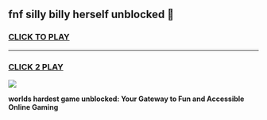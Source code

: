 
## fnf silly billy herself unblocked 👋
<h3>
<a href="https://premium.freeplayer.one?title=fnf_silly_billy_herself_unblocked&ref=13F">CLICK TO PLAY</a></h3>
<hr>

<h3>
<a href="https://premium.freeplayer.one?title=fnf_silly_billy_herself_unblocked&ref=13F">CLICK 2 PLAY</a>
  
</h3>

<a href="https://premium.freeplayer.one?title=fnf_silly_billy_herself_unblocked&ref=12F/"><img src="https://clearcache.store/games.png"></a>


**worlds hardest game unblocked: Your Gateway to Fun and Accessible Online Gaming**

